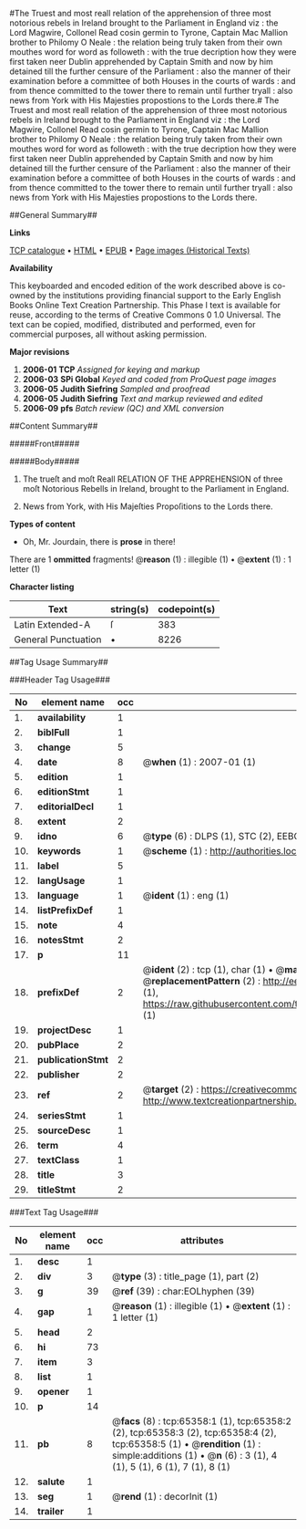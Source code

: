 #The Truest and most reall relation of the apprehension of three most notorious rebels in Ireland brought to the Parliament in England viz : the Lord Magwire, Collonel Read cosin germin to Tyrone, Captain Mac Mallion brother to Philomy O Neale : the relation being truly taken from their own mouthes word for word as followeth : with the true decription how they were first taken neer Dublin apprehended by Captain Smith and now by him detained till the further censure of the Parliament : also the manner of their examination before a committee of both Houses in the courts of wards : and from thence committed to the tower there to remain until further tryall : also news from York with His Majesties propostions to the Lords there.#
The Truest and most reall relation of the apprehension of three most notorious rebels in Ireland brought to the Parliament in England viz : the Lord Magwire, Collonel Read cosin germin to Tyrone, Captain Mac Mallion brother to Philomy O Neale : the relation being truly taken from their own mouthes word for word as followeth : with the true decription how they were first taken neer Dublin apprehended by Captain Smith and now by him detained till the further censure of the Parliament : also the manner of their examination before a committee of both Houses in the courts of wards : and from thence committed to the tower there to remain until further tryall : also news from York with His Majesties propostions to the Lords there.

##General Summary##

**Links**

[TCP catalogue](http://www.ota.ox.ac.uk/tcp/)  • 
[HTML](http://tei.it.ox.ac.uk/tcp/Texts-HTML/free/A63/A63761.html)  • 
[EPUB](http://tei.it.ox.ac.uk/tcp/Texts-EPUB/free/A63/A63761.epub) • 
[Page images (Historical Texts)](https://data.historicaltexts.jisc.ac.uk/view?pubId=eebo-12655918e&pageId=eebo-12655918e-65358-1)

**Availability**

This keyboarded and encoded edition of the
	       work described above is co-owned by the institutions
	       providing financial support to the Early English Books
	       Online Text Creation Partnership. This Phase I text is
	       available for reuse, according to the terms of Creative
	       Commons 0 1.0 Universal. The text can be copied,
	       modified, distributed and performed, even for
	       commercial purposes, all without asking permission.

**Major revisions**

1. __2006-01__ __TCP__ *Assigned for keying and markup*
1. __2006-03__ __SPi Global__ *Keyed and coded from ProQuest page images*
1. __2006-05__ __Judith Siefring__ *Sampled and proofread*
1. __2006-05__ __Judith Siefring__ *Text and markup reviewed and edited*
1. __2006-09__ __pfs__ *Batch review (QC) and XML conversion*

##Content Summary##

#####Front#####

#####Body#####

1. The trueſt and moſt Reall RELATION OF THE APPREHENSION of three moſt Notorious Rebells in Ireland, brought to the Parliament in England.

1. News from York, with His Majeſties Propoſitions to the Lords there.

**Types of content**

  * Oh, Mr. Jourdain, there is **prose** in there!

There are 1 **ommitted** fragments! 
 @__reason__ (1) : illegible (1)  •  @__extent__ (1) : 1 letter (1)

**Character listing**


|Text|string(s)|codepoint(s)|
|---|---|---|
|Latin Extended-A|ſ|383|
|General Punctuation|•|8226|

##Tag Usage Summary##

###Header Tag Usage###

|No|element name|occ|attributes|
|---|---|---|---|
|1.|__availability__|1||
|2.|__biblFull__|1||
|3.|__change__|5||
|4.|__date__|8| @__when__ (1) : 2007-01 (1)|
|5.|__edition__|1||
|6.|__editionStmt__|1||
|7.|__editorialDecl__|1||
|8.|__extent__|2||
|9.|__idno__|6| @__type__ (6) : DLPS (1), STC (2), EEBO-CITATION (1), OCLC (1), VID (1)|
|10.|__keywords__|1| @__scheme__ (1) : http://authorities.loc.gov/ (1)|
|11.|__label__|5||
|12.|__langUsage__|1||
|13.|__language__|1| @__ident__ (1) : eng (1)|
|14.|__listPrefixDef__|1||
|15.|__note__|4||
|16.|__notesStmt__|2||
|17.|__p__|11||
|18.|__prefixDef__|2| @__ident__ (2) : tcp (1), char (1)  •  @__matchPattern__ (2) : ([0-9\-]+):([0-9IVX]+) (1), (.+) (1)  •  @__replacementPattern__ (2) : http://eebo.chadwyck.com/downloadtiff?vid=$1&page=$2 (1), https://raw.githubusercontent.com/textcreationpartnership/Texts/master/tcpchars.xml#$1 (1)|
|19.|__projectDesc__|1||
|20.|__pubPlace__|2||
|21.|__publicationStmt__|2||
|22.|__publisher__|2||
|23.|__ref__|2| @__target__ (2) : https://creativecommons.org/publicdomain/zero/1.0/ (1), http://www.textcreationpartnership.org/docs/. (1)|
|24.|__seriesStmt__|1||
|25.|__sourceDesc__|1||
|26.|__term__|4||
|27.|__textClass__|1||
|28.|__title__|3||
|29.|__titleStmt__|2||


###Text Tag Usage###

|No|element name|occ|attributes|
|---|---|---|---|
|1.|__desc__|1||
|2.|__div__|3| @__type__ (3) : title_page (1), part (2)|
|3.|__g__|39| @__ref__ (39) : char:EOLhyphen (39)|
|4.|__gap__|1| @__reason__ (1) : illegible (1)  •  @__extent__ (1) : 1 letter (1)|
|5.|__head__|2||
|6.|__hi__|73||
|7.|__item__|3||
|8.|__list__|1||
|9.|__opener__|1||
|10.|__p__|14||
|11.|__pb__|8| @__facs__ (8) : tcp:65358:1 (1), tcp:65358:2 (2), tcp:65358:3 (2), tcp:65358:4 (2), tcp:65358:5 (1)  •  @__rendition__ (1) : simple:additions (1)  •  @__n__ (6) : 3 (1), 4 (1), 5 (1), 6 (1), 7 (1), 8 (1)|
|12.|__salute__|1||
|13.|__seg__|1| @__rend__ (1) : decorInit (1)|
|14.|__trailer__|1||
